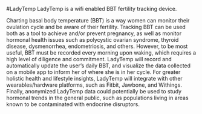#LadyTemp
LadyTemp is a wifi enabled BBT fertility tracking device.

Charting basal body temperature (BBT) is a way women can monitor their ovulation cycle and be aware of their fertility. Tracking BBT can be used both as a tool to achieve and/or prevent pregnancy, as well as monitor hormonal health issues such as polycystic ovarian syndrome, thyroid disease, dysmenorrhea, endometriosis, and others. However, to be most useful, BBT must be recorded every morning upon waking, which requires a high level of diligence and commitment. LadyTemp will record and automatically update the user’s daily BBT, and visualize the data collected on a mobile app to inform her of where she is in her cycle. For greater holistic health and lifestyle insights, LadyTemp will integrate with other wearables/hardware platforms, such as Fitbit, Jawbone, and Withings. Finally, anonymized LadyTemp data could potentially be used to study hormonal trends in the general public, such as populations living in areas known to be contaminated with endocrine disruptors.